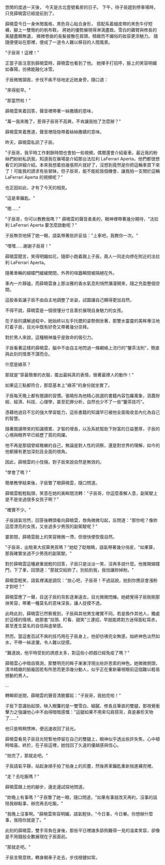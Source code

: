 悠閒的度過一天後，
今天是古北壹號看房的日子。
下午，待子辰趕到停車場時，只見薛曉雲已經提前到了。

薛曉雲今日一身休閒風格，黑色背心貼合身形，
搭配系着細皮帶的黑色牛仔短褲，腳上一雙簡約的帆布鞋，
將她的優勢展現得淋漓盡致。雪白的藕臂與修長的美腿盡顯無遺，
微微卷曲的長髮披散在肩頭，精緻而不媚俗的妝容更添魅力。
隨隨便便站在那裡，便成了一道令人難以移目的人間風景。

"子辰哥！這裡！"

正當子辰注意到薛曉雲時，薛曉雲也看到了他。
她揮手打招呼，臉上的笑容明媚如春陽，彷彿能融化冰雪。

子辰微微頷首，步伐不疾不徐地走近她身旁，隨口道：

"來得挺早。"

"那當然啦！"

薛曉雲笑着回答，聲音裡帶著一絲撒嬌的意味，

"萬一我來晚了，惹得子辰哥不高興，不肯讓我拍了怎麼辦？"

薛曉雲笑着應道，聲音裡隐隐帶着絲絲撒嬌的意味。

昨天，薛曉雲私訊了子辰。

"子辰哥，我平時工作剩餘時間也會拍一些視頻，偶爾還會介紹豪車。最近我的粉絲們紛紛私訊我，知道我在展場是介紹那台法拉利 LaFerrari Aperta，他們都很想看它的詳細介紹。本來我想着拍幾張照片就好了，沒想到竟然是你把這輛車買下來了！可能我的請求有些冒昧，但子辰哥，能不能給我個機會，讓我拍一支關於這輛 LaFerrari Aperta 的視頻呢？"

也正因如此，才有了今天的相見。

"這是車鑰匙。"

"嗯……"

"子辰哥，你可以教教我嗎？"
薛曉雲的聲音柔柔的，眼神裡帶著幾分期待，"法拉利 LaFerrari Aperta 要怎麼啟動呢？"

子辰無奈地掃了她一眼，語氣帶著些許妥協："上車吧，我教你一次。"


"嘿嘿……謝謝子辰哥！"  

薛曉雲聞言，笑得明媚如花，隨即小跑着跟上子辰，兩人一同走向停在附近的法拉利 LaFerrari Aperta。  

隨著車輛的蝴蝶門緩緩關閉，外界的喧囂瞬間被隔絕在外。

車內一片靜謐，而薛曉雲身上那淡雅的香水氣息則悄然瀰漫開來，隨之充盈整個空間。

這股香氣讓子辰不由自主地調整了坐姿，試圖讓自己顯得更加自然。  

不得不說，薛曉雲是一個很懂分寸且善於展現自身魅力的女孩。  

在子辰的講解過程中，她始終以左手托腮的姿勢側坐著，那雙水靈靈的美眸專注地盯着子辰，目光中既有好奇又帶著幾分崇拜。

對於男人來說，這種眼神幾乎是致命的吸引力。  

子辰看著這樣的薛曉雲，腦中不由自主地閃過一條網絡上流行的"鑒茶法則"，簡直與此刻的情景不謀而合。  

什麼是綠茶？  

那就是"穿最簡單的衣服，擺出最純真的表情，做著最撩人的動作！"  

如果這三點都符合，那麼基本上"綠茶"的身份就坐實了。  

子辰每天晚上都有閱讀的習慣。張曉彤為他精心挑選的書籍內容包羅萬象，涵蓋財經、經濟、科技、心理學，甚至犯罪分析，自然也少不了一些"鑒茶技巧"。

憑藉他過目不忘的強大學習能力，這些書籍的知識早已被他全面吸收並內化為自己的智慧。

隨著閱讀帶來的知識積累、才智的增長，以及系統幫助下財富的日益豐厚，子辰的心境與眼界早已經歷了質的飛躍。

他不再是那個曾經稚嫩的自己，無論是對人性的洞察，還是對世界的理解，如今的他都擁有更加深刻且全面的視角。

因此，薛曉雲的小伎倆，對子辰來說自然是無效的。

"學會了嗎？"

簡單教學結束後，子辰瞥了眼薛曉雲，隨口問道。

薛曉雲輕輕點頭，笑意在她的美眸間流轉："子辰哥，你這麼善解人意，副駕駛上是不是坐過很多女孩子啊？"

"確實不少。"

子辰語氣坦然，回答後轉頭看向薛曉雲，唇角微微勾起，反問道："那你呢？像妳這麼漂亮的女孩，又坐過多少男孩的副駕駛呢？"

霎那間，薛曉雲臉上的笑容微微一滯，但很快便恢復自然。

"子辰哥，出租車大叔算男孩嗎？"她眨了眨眼睛，語氣帶著幾分俏皮，"如果算，那我確實坐過不少男孩的副駕駛。"

對於薛曉雲這種避重就輕的回答，子辰只是淡淡一笑，沒再多說什麼。他推開蝴蝶門，下了車，回頭道："那就交給妳了。別拍到我，我怕讓妳掉粉。"

薛曉雲輕笑，語氣裡滿是調侃："放心吧，子辰哥！不過話說，拍到你應該會漲粉才對吧？"

薛曉雲應了一聲，目送子辰的背影逐漸遠去，目光微微閃爍。她總覺得子辰剛剛那抹笑容，帶著一種莫名的意味深長，讓人捉摸不透。

此時此刻，薛曉雲已然察覺到，子辰與其他男生確實不同。若是換作其他人，獨處於這樣的情境，她那套"拄頭、盯看、甜笑"三連招，早就能將對方迷得面紅耳赤，甚至產生莫名的自信與虛榮感。

然而，當這套百試不爽的技巧用在子辰身上，他卻彷彿完全無感，始終神色淡然如水，不帶一絲波瀾，令人難以捉摸。

"難道說，他平時受到的誘惑太多，對這些小把戲已經免疫了嗎？"

薛曉雲心中暗自猜測，那雙明亮的眸子漸漸浮現出些許思索的神色。她微微側頭，清冷精緻的臉龐因若有所思而更添幾分動人，似乎正在重新審視眼前這個難以輕易撼動的男人。

...

轉瞬即逝間，薛曉雲的聲音清脆響起："子辰哥，我拍完啦！"  

子辰下意識抬起頭，映入眼簾的是一雙雪白、細膩、修長且筆直的雙腿，那視覺衝擊力之強讓他心中不由得暗暗感慨："這腿如果不用來勾肩搭背，真是暴殄天物了……"  

他只是稍稍愣神，便迅速收回了目光。  

薛曉雲看見子辰目光短暫地停留在自己的雙腿上，眼神似乎透出些許失焦，心中頓時暗喜。終於，在子辰這裡，她找回了久違的優越感與信心。  

"拍完了，那就走吧。"  

子辰語氣平靜，站起身順手拍了拍身上的灰塵，然後將車鑰匙重新揣進褲兜裡。  

"走？去吃飯嗎？"  

薛曉雲跟上他的腳步，邊走邊試探地問道。  

"妳晚上有事嗎？"子辰瞥了她一眼，隨口問道，"如果有事就改天再約，沒事的話陪我辦點事，辦完再去吃飯。"  

"我晚上沒事啊。"薛曉雲笑容明媚，語氣輕快，"今日事，今日畢。你想辦什麼事，我陪你就是了。"  

此刻的薛曉雲，雙手背負在身後，那些平日裡諸多舔狗難得一見的溫柔笑容，卻像是不用錢般全數展現在子辰面前。  

"那就走吧。"  

子辰言簡意賅，轉身朝車子走去，步伐穩健如常。  

